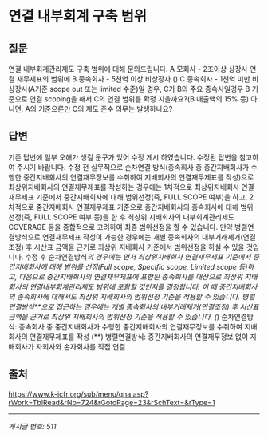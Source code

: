# 연결 내부회계 구축 범위

## 질문
연결 내부회계관리제도 구축 범위에 대해 문의드립니다.
A 모회사 - 2조이상 상장사 연결 재무제표의 범위에
B 종속회사 - 5천억 이상 비상장사 ()
C 종속회사 - 1천억 미만 비상장사(A기준 scope out 또는 limited 수준)일 경우,
C가 B의 주요 종속사일경우
B 기준으로 연결 scoping을 해서 C의 연결 범위를 확정 지을까요?(B 매출액의 15% 등)
아니면, A의 기준으론만 C의 제도 준수 의무는 발생하나요?

## 답변
기존 답변에 일부 오해가 생길 문구가 있어 수정 게시 하였습니다.
수정된 답변을 참고하여 주시기 바랍니다.
수정 전
실무적으로 순차연결 방식(종속회사 중 중간지배회사가 수행한 중간지배회사의 연결재무정보를 수취하여 지배회사의 연결재무제표를 작성)으로 최상위지배회사의 연결재무제표를 작성하는 경우에는 1차적으로 최상위지배회사 연결재무제표 기준에서 중간지배회사에 대해 범위선정(즉, FULL SCOPE 여부)을 하고, 2차적으로 중간지배회사 연결재무제표 기준으로 중간지배회사의 종속회사에 대해 범위선정(즉, FULL SCOPE 여부 등)을 한 후 최상위 지배회사의 내부회계관리제도 COVERAGE 등을 종합적으로 고려하여 최종 범위선정을 할 수 있습니다.
만약 병렬연결방식으로 연결재무제표 작성이 가능한 경우에는 개별 종속회사의 내부거래제거(연결조정) 후 시산표 금액을 근거로 최상위 지배회사 기준에서 범위선정을 하실 수 있을 것입니다.
수정 후
순차연결방식*의 경우에는 먼저 최상위지배회사 연결재무제표 기준에서 중간지배회사에 대해 범위를 선정(Full scope, Specific scope, Limited scope 등)하고, 다음으로 중간지배회사의 연결재무제표에 포함된 종속회사를 대상으로 최상위 지배회사의 연결내부회계관리제도 범위에 포함할 것인지를 결정합니다. 이 때 중간지배회사의 종속회사에 대해서도 최상위 지배회사의 범위선정 기준을 적용할 수 있습니다.
병렬연결방식**으로 접근하는 경우에는 개별 종속회사의 내부거래제거(연결조정) 후 시산표 금액을 근거로 최상위 지배회사의 범위선정 기준을 적용할 수 있습니다.
(*) 순차연결방식: 종속회사 중 중간지배회사가 수행한 중간지배회사의 연결재무정보를 수취하여 지배회사의 연결재무제표를 작성
(**) 병렬연결방식: 중간지배회사의 연결재무정보 없이 지배회사가 자회사와 손자회사를 직접 연결

## 출처
https://www.k-icfr.org/sub/menu/qna.asp?rWork=TblRead&rNo=724&rGotoPage=23&rSchText=&rType=1

---
*게시글 번호: 511*
